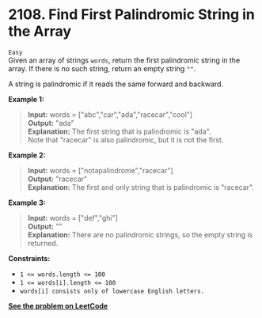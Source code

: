 # 2108. Find First Palindromic String in the Array

`Easy` <br />
Given an array of strings `words`, return the first palindromic string in the array. If there is no such string, return an empty string `""`.

A string is palindromic if it reads the same forward and backward.

**Example 1:**

> **Input:** words = ["abc","car","ada","racecar","cool"] <br />
> **Output:** "ada" <br />
> **Explanation:** The first string that is palindromic is "ada". <br />
> Note that "racecar" is also palindromic, but it is not the first.

**Example 2:**

> **Input:** words = ["notapalindrome","racecar"] <br />
> **Output:** "racecar" <br />
> **Explanation:** The first and only string that is palindromic is "racecar".

**Example 3:**

> **Input:** words = ["def","ghi"] <br />
> **Output:** "" <br />
> **Explanation:** There are no palindromic strings, so the empty string is returned.

**Constraints:**

- `1 <= words.length <= 100`
- `1 <= words[i].length <= 100`
- `words[i] consists only of lowercase English letters.`

[**See the problem on LeetCode**](https://leetcode.com/problems/find-first-palindromic-string-in-the-array/)